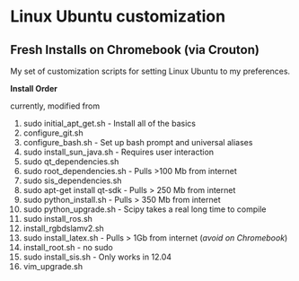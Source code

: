# Linux Ubuntu customization
## Fresh Installs on Chromebook (via Crouton)

My set of customization scripts for setting Linux Ubuntu to my preferences.

**Install Order**

currently, modified from 

1. sudo initial\_apt\_get.sh - Install all of the basics
2. configure\_git.sh
3. configure\_bash.sh - Set up bash prompt and universal aliases
4. sudo install\_sun\_java.sh - Requires user interaction
5. sudo qt\_dependencies.sh
6. sudo root\_dependencies.sh - Pulls >100 Mb from internet
7. sudo sis\_dependencies.sh
8. sudo apt-get install qt-sdk - Pulls > 250 Mb from internet
9. sudo python\_install.sh - Pulls > 350 Mb from internet
10. sudo python\_upgrade.sh - Scipy takes a real long time to compile
11. sudo install\_ros.sh
11. install\_rgbdslamv2.sh
12. sudo install\_latex.sh - Pulls > 1Gb from internet (_avoid on Chromebook_)
13. install\_root.sh - no sudo
13. sudo install\_sis.sh - Only works in 12.04
14. vim\_upgrade.sh

